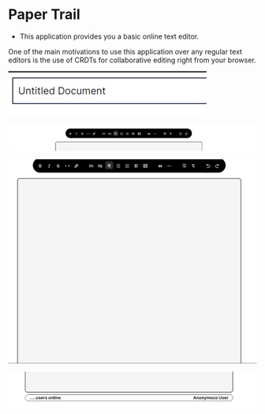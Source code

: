 # Paper Trail

- This application provides you a basic online text editor.

One of the main motivations to use this application over any regular text editors is the use of CRDTs for collaborative editing right from your browser.

![alt text](<public/Screenshot 2024-.png>)

![alt text](<public/Screenshot 2024-05-.png>)

![alt text](<public/Screenshot 2024-05.png>)

![alt text](<public/Screenshot 2024.png>)

